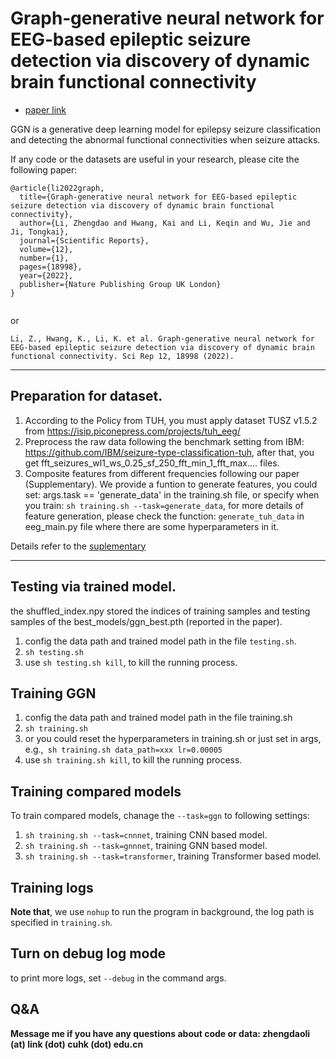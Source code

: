 # Graph‐generative neural network for EEG‐based epileptic seizure detection via discovery of dynamic brain functional connectivity
- [paper link](https://www.nature.com/articles/s41598-022-23656-1)

GGN is a generative deep learning model for epilepsy seizure classification and detecting the abnormal functional connectivities when seizure attacks.

If any code or the datasets are useful in your research, please cite the following paper:

```
@article{li2022graph,
  title={Graph-generative neural network for EEG-based epileptic seizure detection via discovery of dynamic brain functional connectivity},
  author={Li, Zhengdao and Hwang, Kai and Li, Keqin and Wu, Jie and Ji, Tongkai},
  journal={Scientific Reports},
  volume={12},
  number={1},
  pages={18998},
  year={2022},
  publisher={Nature Publishing Group UK London}
}


```

or 

```
Li, Z., Hwang, K., Li, K. et al. Graph-generative neural network for EEG-based epileptic seizure detection via discovery of dynamic brain functional connectivity. Sci Rep 12, 18998 (2022).
```

--- 

## Preparation for dataset. 


1. According to the Policy from TUH, you must apply dataset TUSZ v1.5.2 from https://isip.piconepress.com/projects/tuh_eeg/
2. Preprocess the raw data following the benchmark setting from IBM: https://github.com/IBM/seizure-type-classification-tuh, after that, you get fft_seizures_wl1_ws_0.25_sf_250_fft_min_1_fft_max.... files. 
3. Composite features from different frequencies following our paper (Supplementary). We provide a funtion to generate features, you could set: args.task == 'generate_data' in the training.sh file, or specify when you train: `sh training.sh --task=generate_data`, for more details of feature generation, please check the function: `generate_tuh_data` in eeg_main.py file where there are some hyperparameters in it.

Details refer to the [suplementary](https://static-content.springer.com/esm/art%3A10.1038%2Fs41598-022-23656-1/MediaObjects/41598_2022_23656_MOESM1_ESM.pdf)

---


## Testing via trained model.

the shuffled_index.npy stored the indices of training samples and testing samples of the best_models/ggn_best.pth (reported in the paper).

1. config the data path and trained model path in the file `testing.sh`.
1. `sh testing.sh`
1. use `sh testing.sh kill`, to kill the running process.

## Training GGN

1. config the data path and trained model path in the file training.sh
2. `sh training.sh`
3. or you could reset the hyperparameters in training.sh or just set in args, e.g.,`
sh training.sh data_path=xxx lr=0.00005`
1. use `sh training.sh kill`, to kill the running process.

## Training compared models

To train compared models, chanage the `--task=ggn` to following settings:


1. `sh training.sh --task=cnnnet`, training CNN based model.
1. `sh training.sh --task=gnnnet`, training GNN based model.
1. `sh training.sh --task=transformer`, training Transformer based model.

## Training logs

**Note that**, we use `nohup` to run the program in background, the log path is specified in `training.sh`.

## Turn on debug log mode
to print more logs, set `--debug` in the command args.

## Q&A

**Message me if you have any questions about code or data: zhengdaoli (at) link (dot) cuhk (dot) edu.cn**
